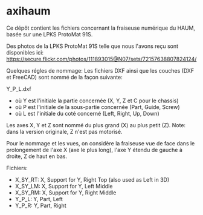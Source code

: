 axihaum
=======

Ce dépôt contient les fichiers concernant la fraiseuse numérique du HAUM, basée sur une LPKS ProtoMat 91S.

Des photos de la LPKS ProtoMat 91S telle que nous l'avons reçu sont disponibles ici:
https://secure.flickr.com/photos/111893015@N07/sets/72157638807824124/

Quelques régles de nommage:
Les fichiers DXF ainsi que les couches (DXF et FreeCAD) sont nommé de la façon suivante:

Y_P_L.dxf

 - où Y est l'initiale la partie concernée (X, Y, Z et C pour le chassis)
 - où P est l'initiale de la sous-partie concernée (Part, Guide, Screw)
 - où L est l'initiale du coté concerné (Left, Right, Up, Down)

Les axes X, Y et Z sont nommé du plus grand (X) au plus petit (Z).
Note: dans la version originale, Z n'est pas motorisé.

Pour le nommage et les vues, on considère la fraiseuse vue de face dans le prolongement de l'axe X (axe le plus long), l'axe Y étendu de gauche à droite, Z de haut en bas.

Fichiers:
 - X_SY_RT: X, Support for Y, Right Top (also used as Left in 3D)
 - X_SY_LM: X, Support for Y, Left Middle
 - X_SY_RM: X, Support for Y, Right Middle
 - Y_P_L: Y, Part, Left
 - Y_P_R: Y, Part, Right
